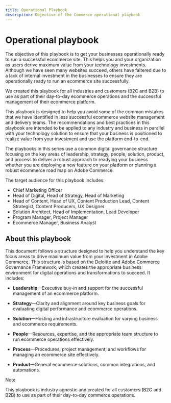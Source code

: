```yaml
---
title: Operational Playbook
description: Objective of the Commerce operational playbook
---
```


# Operational playbook

The objective of this playbook is to get your businesses operationally ready to run a successful ecommerce site. This helps you and your organization as users derive maximum value from your technology investments. Although we have seen many websites succeed, others have faltered due to a lack of internal investment in the businesses to ensure they are operationally ready to run an ecommerce site successfully.

We created this playbook for all industries and customers (B2C and B2B) to use as part of their day-to-day ecommerce operations and the successful management of their ecommerce platform.

This playbook is designed to help you avoid some of the common mistakes that we have identified in less successful ecommerce website management and delivery teams. The recommendations and best practices in this playbook are intended to be applied to any industry and business in parallel with your technology solution to ensure that your business is positioned to realize value from your investment and use the platform end-to-end.

The playbooks in this series use a common digital governance structure focusing on the key areas of leadership, strategy, people, solution, product, and process to deliver a robust approach to readying your business whether you are deploying a new feature on your platform or planning a robust ecommerce road map on Adobe Commerce.

The target audience for this playbook includes:

- Chief Marketing Officer
- Head of Digital, Head of Strategy, Head of Marketing
- Head of Content, Head of UX, Content Production Lead, Content Strategist, Content Producers, UX Designer
- Solution Architect, Head of Implementation, Lead Developer
- Program Manager, Project Manager
- Ecommerce Manager, Business Analyst

## About this playbook

This document follows a structure designed to help you understand the key focus areas to drive maximum value from your investment in Adobe Commerce. This structure is based on the Deloitte and Adobe Commerce Governance Framework, which creates the appropriate business environment for digital operations and transformations to succeed. It includes:

- **Leadership**—Executive buy-in and support for the successful management of an ecommerce platform.

- **Strategy**—Clarity and alignment around key business goals for evaluating digital performance and ecommerce operations.

- **Solution**—Hosting and infrastructure evaluation for varying business and ecommerce requirements.

- **People**—Resources, expertise, and the appropriate team structure to run ecommerce operations effectively.

- **Process**—Procedures, project management, and workflows for managing an ecommerce site effectively.

- **Product**—General ecommerce solutions, common integrations, and automations.

>[!NOTE]
>
>This playbook is industry agnostic and created for all customers (B2C and B2B) to use as part of their day-to-day commerce operations.
